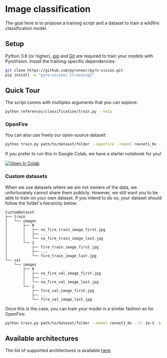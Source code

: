 # Image classification

The goal here is to propose a training script and a dataset to train a wildfire classification model. 

## Setup

Python 3.6 (or higher), [pip](https://pip.pypa.io/en/stable/) and [Git](https://git-scm.com/book/en/v2/Getting-Started-Installing-Git) are required to train your models with PyroVision. Install the training-specific dependencies:

```bash
git clone https://github.com/pyronear/pyro-vision.git
pip install -e "pyro-vision/.[training]"
```

## Quick Tour

The script comes with multiples arguments that you can explore:

```bash
python references/classification/train.py --help
```

### OpenFire

You can also use freely our open-source dataset:

```bash
python train.py path/to/dataset/folder --openfire --model rexnet1_0x --lr 1e-3 -b 16 --epochs 20 --device 0
```

If you prefer to run this in Google Colab, we have a starter notebook for you!

[![Open In Colab](https://colab.research.google.com/assets/colab-badge.svg)](https://colab.research.google.com/github/pyronear/notebooks/blob/main/pyro-vision/classification_training.ipynb)


### Custom datasets

When we use datasets where we are not owners of the data, we unfortunately cannot share them publicly. However, we still want you to be able to train on your own dataset. If you intend to do so, your dataset should follow the folder's hierarchy below:

```
CustomDataset
├── train
│   └── images
│       ├── 0
│       │   ├── no_fire_train_image_first.jpg
│       │   ├── ...
│       │   └── no_fire_train_image_last.jpg
│       └── 1
│           ├── fire_train_image_first.jpg
│           ├── ...
│           └── fire_train_image_last.jpg
└── val
    └── images
        ├── 0
        │   ├── no_fire_val_image_first.jpg
        │   ├── ...
        │   └── no_fire_val_image_last.jpg
        └── 1
            ├── fire_val_image_first.jpg
            ├── ...
            └── fire_val_image_last.jpg

```

Once this is the case, you can train your model in a similar fashion as for OpenFire:

```bash
python train.py path/to/dataset/folder --model rexnet1_0x --lr 1e-3 -b 16 --epochs 20 --device 0
```

## Available architectures

The list of supported architectures is available [here](https://pyronear.org/pyro-vision/models.html).
